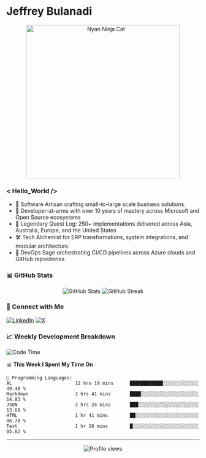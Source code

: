 # Jeffrey Bulanadi

<div align="center">
  <img src="https://www.nyan.cat/cats/nyaninja.gif" alt="Nyan Ninja Cat" width="400"/>
</div>

### < Hello_World />

- 🎨 Software Artisan crafting small-to-large scale business solutions.
- 💼 Developer-at-arms with over 10 years of mastery across Microsoft and Open Source ecosystems
- 🏢 Legendary Quest Log: 250+ implementations delivered across Asia, Australia, Europe, and the United States
- 🛠️ Tech Alchemist for ERP transformations, system integrations, and modular architecture.
- 🔄 DevOps Sage orchestrating CI/CD pipelines across Azure clouds and GitHub repositories

### 📊 GitHub Stats

<div align="center">
  <img src="https://github-readme-stats.vercel.app/api?username=jeffreybulanadi&show_icons=true&theme=tokyonight" alt="GitHub Stats" />
  <img src="https://github-readme-streak-stats.herokuapp.com/?user=jeffreybulanadi&theme=tokyonight" alt="GitHub Streak" />
</div>

### 🤝 Connect with Me

[![LinkedIn](https://img.shields.io/badge/LinkedIn-Connect-blue?style=for-the-badge&logo=linkedin)](https://linkedin.com/in/jeffreybulanadi)
[![X](https://img.shields.io/badge/Twitter-Follow-blue?style=for-the-badge&logo=twitter)](https://x.com/JeffreyBulanadi)

### 📈 Weekly Development Breakdown

<!--START_SECTION:waka-->
![Code Time](http://img.shields.io/badge/Code%20Time-338%20hrs%2021%20mins-blue)

📊 **This Week I Spent My Time On** 

```text
💬 Programming Languages: 
AL                       12 hrs 19 mins      ████████████░░░░░░░░░░░░░   49.48 % 
Markdown                 3 hrs 41 mins       ████░░░░░░░░░░░░░░░░░░░░░   14.83 % 
JSON                     3 hrs 24 mins       ███░░░░░░░░░░░░░░░░░░░░░░   13.68 % 
HTML                     1 hr 41 mins        ██░░░░░░░░░░░░░░░░░░░░░░░   06.78 % 
Text                     1 hr 26 mins        █░░░░░░░░░░░░░░░░░░░░░░░░   05.82 % 
```


<!--END_SECTION:waka-->

---

<div align="center">
  <img src="https://komarev.com/ghpvc/?username=jeffreybulanadi&color=blue&style=flat-square" alt="Profile views" />
</div>

